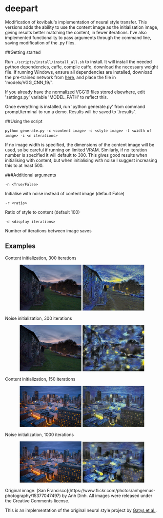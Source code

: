 # deepart 

Modification of kovibalu's implementation of neural style transfer. This versions adds the ability to use the content image as the initialisation image, giving results better matching the content, in fewer iterations. I've also implemented functionality to pass arguments through the command line, saving modification of the .py files.

##Getting started

Run `./scripts/install/install_all.sh` to install. It will install the needed python dependencies, caffe, compile caffe, download the necessary weight file. If running Windows, ensure all dependencies are installed, download the pre-trained network from [here](http://bethgelab.org/media/uploads/deeptextures/vgg_normalised.caffemodel), and place the file in 'models/VGG_CNN_19/'.

If you already have the normalized VGG19 files stored elsewhere, edit 'settings.py' variable 'MODEL_PATH' to reflect this.

Once everything is installed, run 'python generate.py' from command prompt/terminal to run a demo. Results will be saved to '/results'.

##Using the script

```
python generate.py -c <content image> -s <style image> -l <width of image> -i <n iterations>
```
If no image width is specified, the dimensions of the content image will be used, so be careful if running on limited VRAM.
Similarly, if no iteration number is specified it will default to 300. This gives good results when initialising with content, but when initialising with noise I suggest increasing this to at least 500.

###Additional arguments
```
-n <True/False>
``` 
Initialise with noise instead of content image (default False)
```
-r <ratio>
``` 
Ratio of style to content (default 100)
```
-d <display iterations>
``` 
Number of iterations between image saves

## Examples

Content initialization, 300 iterations
<p align="center">
<img src="https://raw.githubusercontent.com/jtc42/deepart/master/images/chantry.jpg" width="40%"/>
<img src="https://raw.githubusercontent.com/jtc42/deepart/master/results/chantry-content-300-it.jpg" width="40%"/>
</p>

Noise initialization, 300 iterations
<p align="center">
<img src="https://raw.githubusercontent.com/jtc42/deepart/master/images/chantry.jpg" width="40%"/>
<img src="https://raw.githubusercontent.com/jtc42/deepart/master/results/chantry-noise-300-it.jpg" width="40%"/>
</p>

Content initialization, 150 iterations
<p align="center">
<img src="https://raw.githubusercontent.com/jtc42/deepart/master/images/sanfrancisco.jpg" width="40%"/>
<img src="https://raw.githubusercontent.com/jtc42/deepart/master/results/sanfran-content-150-it.jpg" width="40%"/>
</p>

Noise initialization, 1000 iterations
<p align="center">
<img src="https://raw.githubusercontent.com/jtc42/deepart/master/images/sanfrancisco.jpg" width="40%"/>
<img src="https://raw.githubusercontent.com/jtc42/deepart/master/results/sanfran-noise-1000-it.jpg" width="40%"/>
</p>
Original image: [San Francisco](https://www.flickr.com/photos/anhgemus-photography/15377047497) by Anh Dinh. All images were released under the Creative Comments license.


This is an implementation of the original neural style project by [Gatys et al.](https://arxiv.org/abs/1508.06576).
